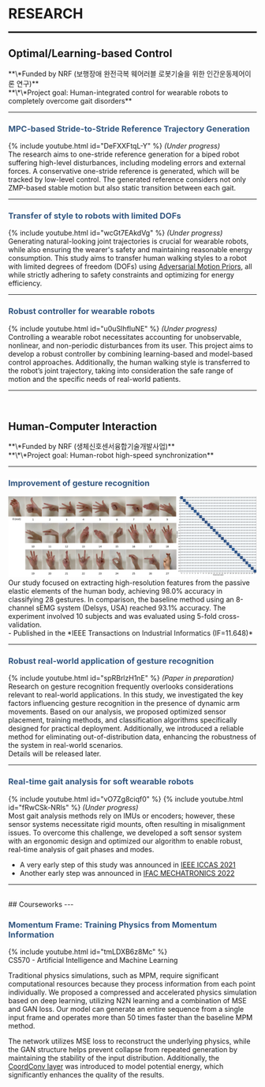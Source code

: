 <head>
<style>
mark { 
  background-color: white;
  color: rgb(51, 87, 128);
}
</style>
</head>

<h1> RESEARCH </h1>

<hr style="height:3px; background-color:black; border:0;">


<h2>Optimal/Learning-based Control</h2>
**\*Funded by NRF (보행장애 완전극복 웨어러블 로봇기술을 위한 인간운동제어이론 연구)**
<br>
**\*\*Project goal: Human-integrated control for wearable robots to completely overcome gait disorders**


---

### <mark>MPC-based Stride-to-Stride Reference Trajectory Generation</mark>
{% include youtube.html id="DeFXXFtqL-Y" %}
_(Under progress)_
<br>
The research aims to one-stride reference generation for a biped robot suffering high-level disturbances, including modeling errors and external forces. A conservative one-stride reference is generated, which will be tracked by low-level control. The generated reference considers not only ZMP-based stable motion but also static transition between each gait.

---

### <mark>Transfer of style to robots with limited DOFs</mark>
{% include youtube.html id="wcGt7EAkdVg" %}
_(Under progress)_
<br>
Generating natural-looking joint trajectories is crucial for wearable robots, while also ensuring the wearer's safety and maintaining reasonable energy consumption. This study aims to transfer human walking styles to a robot with limited degrees of freedom (DOFs) using [Adversarial Motion Priors](https://arxiv.org/abs/2104.02180), all while strictly adhering to safety constraints and optimizing for energy efficiency.

---
### <mark>Robust controller for wearable robots</mark>
<!-- {% include youtube.html id="dueZzaKWLBw" %} -->
{% include youtube.html id="u0uSIhfIuNE" %}
_(Under progress)_
<br>
Controlling a wearable robot necessitates accounting for unobservable, nonlinear, and non-periodic disturbances from its user. This project aims to develop a robust controller by combining learning-based and model-based control approaches. Additionally, the human walking style is transferred to the robot’s joint trajectory, taking into consideration the safe range of motion and the specific needs of real-world patients.

---

<br>
<h2> Human-Computer Interaction </h2>
**\*Funded by NRF (생체신호센서융합기술개발사업)**
<br>
**\*\*Project goal: Human-robot high-speed synchronization**

---
### <mark>Improvement of gesture recognition</mark>
<img src="images/gesture_static/GesturesAccuracy.png?raw=true"/>
<br>
Our study focused on extracting high-resolution features from the passive elastic elements of the human body, achieving 98.0% accuracy in classifying 28 gestures. In comparison, the baseline method using an 8-channel sEMG system (Delsys, USA) reached 93.1% accuracy. The experiment involved 10 subjects and was evaluated using 5-fold cross-validation.
<br>
- Published in the *IEEE Transactions on Industrial Informatics (IF=11.648)*

---
### <mark>Robust real-world application of gesture recognition</mark>
{% include youtube.html id="spRBrlzH1nE" %}
_(Paper in preparation)_
<br>
Research on gesture recognition frequently overlooks considerations relevant to real-world applications. In this study, we investigated the key factors influencing gesture recognition in the presence of dynamic arm movements. Based on our analysis, we proposed optimized sensor placement, training methods, and classification algorithms specifically designed for practical deployment. Additionally, we introduced a reliable method for eliminating out-of-distribution data, enhancing the robustness of the system in real-world scenarios.
<br>
Details will be released later.

---
### <mark>Real-time gait analysis for soft wearable robots</mark>
{% include youtube.html id="vO7Zg8ciqf0" %}
{% include youtube.html id="fRwCSk-NRls" %}
_(Under progress)_
<br>
Most gait analysis methods rely on IMUs or encoders; however, these sensor systems necessitate rigid mounts, often resulting in misalignment issues. To overcome this challenge, we developed a soft sensor system with an ergonomic design and optimized our algorithm to enable robust, real-time analysis of gait phases and modes.
<br>
- A very early step of this study was announced in [IEEE ICCAS 2021](https://ieeexplore.ieee.org/document/9649762)
- Another early step was announced in [IFAC MECHATRONICS 2022](https://www.sciencedirect.com/science/article/pii/S240589632202612X)

---

<br>
## Courseworks
---

### <mark>Momentum Frame: Training Physics from Momentum Information</mark>
{% include youtube.html id="tmLDXB6z8Mc" %}
<br>
CS570 - Artificial Intelligence and Machine Learning

Traditional physics simulations, such as MPM, require significant computational resources because they process information from each point individually. We proposed a compressed and accelerated physics simulation based on deep learning, utilizing N2N learning and a combination of MSE and GAN loss. Our model can generate an entire sequence from a single input frame and operates more than 50 times faster than the baseline MPM method.

The network utilizes MSE loss to reconstruct the underlying physics, while the GAN structure helps prevent collapse from repeated generation by maintaining the stability of the input distribution. Additionally, the [CoordConv layer](https://arxiv.org/abs/1807.03247) was introduced to model potential energy, which significantly enhances the quality of the results.
<br>
<!-- <p style="font-size:11px">Page template forked from <a href="https://github.com/evanca/quick-portfolio">evanca</a></p> -->
<!-- Remove above link if you don't want to attibute -->
